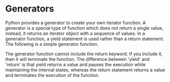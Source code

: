 # Generators
Python provides a generator to create your own iterator function. A generator is a special type of function which does not return a single value, instead, it returns an iterator object with a sequence of values. In a generator function, a yield statement is used rather than a return statement. The following is a simple generator function.

The generator function cannot include the return keyword. If you include it, then it will terminate the function. The difference between 'yield' and 'return' is that yield returns a value and pauses the execution while maintaining the internal states, whereas the return statement returns a value and terminates the execution of the function.
